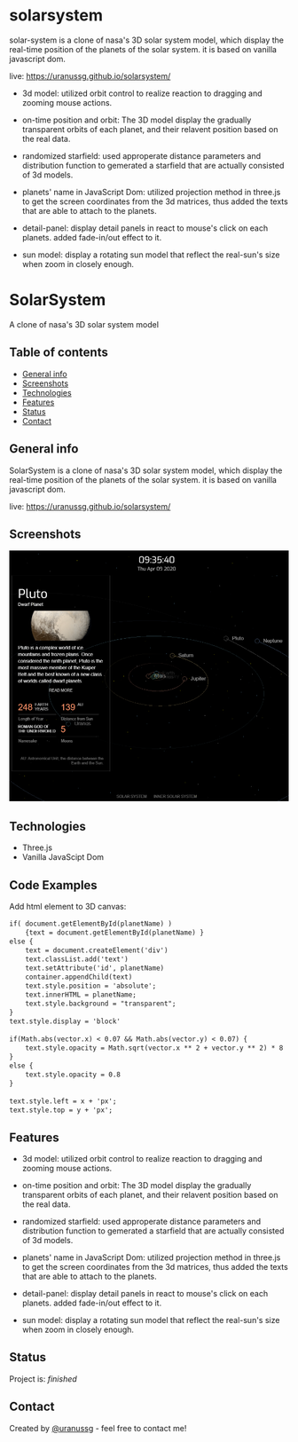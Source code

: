 # solarsystem

solar-system is a clone of nasa's 3D solar system model, which display the real-time position of the planets of the solar system. it is based on vanilla javascript dom. 

live: https://uranussg.github.io/solarsystem/

* 3d model: utilized orbit control to realize reaction to dragging and zooming mouse actions.

* on-time position and orbit: The 3D model display the gradually transparent orbits of each planet, and their relavent position based on the real data.

* randomized starfield: used approperate distance parameters and distribution function to gemerated a starfield that are actually consisted of 3d models.

* planets' name in JavaScript Dom: utilized projection method in three.js to get the screen coordinates from the 3d matrices, thus added the texts that are able to attach to the planets.

* detail-panel: display detail panels in react to mouse's click on each planets. added fade-in/out effect to it.

* sun model: display a rotating sun model that reflect the real-sun's size when zoom in closely enough.


# SolarSystem
A clone of nasa's 3D solar system model

## Table of contents
* [General info](#general-info)
* [Screenshots](#screenshots)
* [Technologies](#technologies)
* [Features](#features)
* [Status](#status)
* [Contact](#contact)

## General info
SolarSystem is a clone of nasa's 3D solar system model, which display the real-time position of the planets of the solar system. it is based on vanilla javascript dom. 

live: https://uranussg.github.io/solarsystem/


## Screenshots
![Screenshots](./asset/solarsystem.png)

## Technologies
* Three.js
* Vanilla JavaScipt Dom

## Code Examples
Add html element to 3D canvas:
```
if( document.getElementById(planetName) )
    {text = document.getElementById(planetName) }
else {
    text = document.createElement('div')
    text.classList.add('text')
    text.setAttribute('id', planetName)
    container.appendChild(text)
    text.style.position = 'absolute';
    text.innerHTML = planetName;
    text.style.background = "transparent";
}
text.style.display = 'block'

if(Math.abs(vector.x) < 0.07 && Math.abs(vector.y) < 0.07) {
    text.style.opacity = Math.sqrt(vector.x ** 2 + vector.y ** 2) * 8
}
else {
    text.style.opacity = 0.8
}

text.style.left = x + 'px';
text.style.top = y + 'px';
```

## Features

* 3d model: utilized orbit control to realize reaction to dragging and zooming mouse actions.

* on-time position and orbit: The 3D model display the gradually transparent orbits of each planet, and their relavent position based on the real data.

* randomized starfield: used approperate distance parameters and distribution function to gemerated a starfield that are actually consisted of 3d models.

* planets' name in JavaScript Dom: utilized projection method in three.js to get the screen coordinates from the 3d matrices, thus added the texts that are able to attach to the planets.

* detail-panel: display detail panels in react to mouse's click on each planets. added fade-in/out effect to it.

* sun model: display a rotating sun model that reflect the real-sun's size when zoom in closely enough.


## Status
Project is: _finished_


## Contact
Created by [@uranussg](https://uranussg.github.io/portfolio/) - feel free to contact me!
